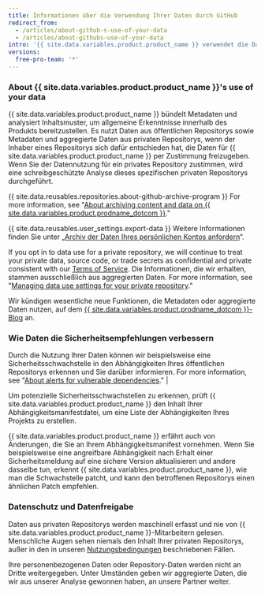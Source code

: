 ```yaml
---
title: Informationen über die Verwendung Ihrer Daten durch GitHub
redirect_from:
  - /articles/about-github-s-use-of-your-data
  - /articles/about-githubs-use-of-your-data
intro: '{{ site.data.variables.product.product_name }} verwendet die Daten Ihres Repositorys, um Sie mit relevanten Tools, Personen, Projekten und Informationen zu verknüpfen.'
versions:
  free-pro-team: '*'
---
```

 
### About {{ site.data.variables.product.product_name }}'s use of your data

{{ site.data.variables.product.product_name }} bündelt Metadaten und analysiert Inhaltsmuster, um allgemeine Erkenntnisse innerhalb des Produkts bereitzustellen. Es nutzt Daten aus öffentlichen Repositorys sowie Metadaten und aggregierte Daten aus privaten Repositorys, wenn der Inhaber eines Repositorys sich dafür entschieden hat, die Daten für {{ site.data.variables.product.product_name }} per Zustimmung freizugeben. Wenn Sie der Datennutzung für ein privates Repository zustimmen, wird eine schreibgeschützte Analyse dieses spezifischen privaten Repositorys durchgeführt.

{{ site.data.reusables.repositories.about-github-archive-program }} For more information, see "[About archiving content and data on {{ site.data.variables.product.prodname_dotcom }}](/github/creating-cloning-and-archiving-repositories/about-archiving-content-and-data-on-github#about-the-github-archive-program)."

{{ site.data.reusables.user_settings.export-data }} Weitere Informationen finden Sie unter „[Archiv der Daten Ihres persönlichen Kontos anfordern](/articles/requesting-an-archive-of-your-personal-account-s-data)“.

If you opt in to data use for a private repository, we will continue to treat your private data, source code, or trade secrets as confidential and private consistent with our [Terms of Service](/articles/github-terms-of-service/). Die Informationen, die wir erhalten, stammen ausschließlich aus aggregierten Daten. For more information, see "[Managing data use settings for your private repository](/github/understanding-how-github-uses-and-protects-your-data/managing-data-use-settings-for-your-private-repository)."

Wir kündigen wesentliche neue Funktionen, die Metadaten oder aggregierte Daten nutzen, auf dem [{{ site.data.variables.product.prodname_dotcom }}-Blog](https://github.com/blog) an.

### Wie Daten die Sicherheitsempfehlungen verbessern

Durch die Nutzung Ihrer Daten können wir beispielsweise eine Sicherheitsschwachstelle in den Abhängigkeiten Ihres öffentlichen Repositorys erkennen und Sie darüber informieren. For more information, see "[About alerts for vulnerable dependencies](/github/managing-security-vulnerabilities/about-alerts-for-vulnerable-dependencies)." |

Um potenzielle Sicherheitsschwachstellen zu erkennen, prüft {{ site.data.variables.product.product_name }} den Inhalt Ihrer Abhängigkeitsmanifestdatei, um eine Liste der Abhängigkeiten Ihres Projekts zu erstellen.

{{ site.data.variables.product.product_name }} erfährt auch von Änderungen, die Sie an Ihrem Abhängigkeitsmanifest vornehmen. Wenn Sie beispielsweise eine angreifbare Abhängigkeit nach Erhalt einer Sicherheitsmeldung auf eine sichere Version aktualisieren und andere dasselbe tun, erkennt {{ site.data.variables.product.product_name }}, wie man die Schwachstelle patcht, und kann den betroffenen Repositorys einen ähnlichen Patch empfehlen.

### Datenschutz und Datenfreigabe

Daten aus privaten Repositorys werden maschinell erfasst und nie von {{ site.data.variables.product.product_name }}-Mitarbeitern gelesen. Menschliche Augen sehen niemals den Inhalt Ihrer privaten Repositorys, außer in den in unseren [Nutzungsbedingungen](/articles/github-terms-of-service/#3-access) beschriebenen Fällen.

Ihre personenbezogenen Daten oder Repository-Daten werden nicht an Dritte weitergegeben. Unter Umständen geben wir aggregierte Daten, die wir aus unserer Analyse gewonnen haben, an unsere Partner weiter.
